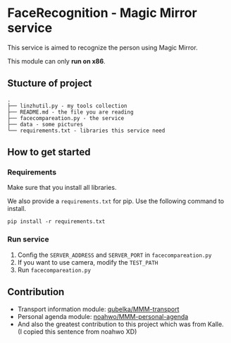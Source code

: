 # FaceRecognition - Magic Mirror service

This service is aimed to recognize the person using Magic Mirror.

This module can only **run on x86**.

## Stucture of project

```
.
├── linzhutil.py - my tools collection
├── README.md - the file you are reading
├── facecompareation.py - the service
├── data - some pictures
└── requirements.txt - libraries this service need
```

## How to get started

### Requirements

Make sure that you install all libraries.

We also provide a `requirements.txt` for pip. Use the following command to install.

``pip install -r requirements.txt``

### Run service

1. Config the `SERVER_ADDRESS` and `SERVER_PORT` in `facecompareation.py`
1. If you want to use camera, modify the `TEST_PATH`
1. Run `facecompareation.py`


## Contribution

- Transport information module: [qubelka/MMM-transport](https://github.com/qubelka/MMM-transport)
- Personal agenda module: [noahwo/MMM-personal-agenda](https://github.com/noahwo/MMM-personal-agenda)
- And also the greatest contribution to this project which was from Kalle. (I copied this sentence from noahwo XD)
